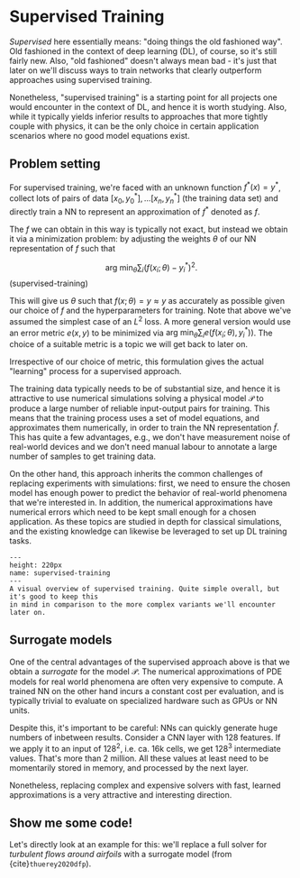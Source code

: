 Supervised Training
=======================

_Supervised_ here essentially means: "doing things the old fashioned way". Old fashioned in the context of 
deep learning (DL), of course, so it's still fairly new. 
Also, "old fashioned" doesn't always mean bad - it's just that later on we'll discuss ways to train networks that clearly outperform approaches using supervised training.

Nonetheless, "supervised training" is a starting point for all projects one would encounter in the context of DL, and
hence it is worth studying. Also, while it typically yields inferior results to approaches that more tightly 
couple with physics, it can be the only choice in certain application scenarios where no good
model equations exist.

## Problem setting

For supervised training, we're faced with an 
unknown function $f^*(x)=y^*$, collect lots of pairs of data $[x_0,y^*_0], ...[x_n,y^*_n]$ (the training data set)
and directly train a NN to represent an approximation of $f^*$ denoted as $f$.

The $f$ we can obtain in this way is typically not exact, 
but instead we obtain it via a minimization problem:
by adjusting the weights $\theta$ of our NN representation of $f$ such that

$$
\text{arg min}_{\theta} \sum_i (f(x_i ; \theta)-y^*_i)^2 .
$$ (supervised-training)

This will give us $\theta$ such that $f(x;\theta) =  y \approx y$ as accurately as possible given
our choice of $f$ and the hyperparameters for training. Note that above we've assumed 
the simplest case of an $L^2$ loss. A more general version would use an error metric $e(x,y)$
to be minimized via $\text{arg min}_{\theta} \sum_i e( f(x_i ; \theta) , y^*_i) )$. The choice
of a suitable metric is a topic we will get back to later on.

Irrespective of our choice of metric, this formulation
gives the actual "learning" process for a supervised approach.

The training data typically needs to be of substantial size, and hence it is attractive 
to use numerical simulations solving a physical model $\mathcal{P}$ 
to produce a large number of reliable input-output pairs for training.
This means that the training process uses a set of model equations, and approximates
them numerically, in order to train the NN representation $\tilde{f}$. This
has quite a few advantages, e.g., we don't have measurement noise of real-world devices
and we don't need manual labour to annotate a large number of samples to get training data.

On the other hand, this approach inherits the common challenges of replacing experiments
with simulations: first, we need to ensure the chosen model has enough power to predict the 
behavior of real-world phenomena that we're interested in.
In addition, the numerical approximations have numerical errors
which need to be kept small enough for a chosen application. As these topics are studied in depth
for classical simulations, and the existing knowledge can likewise be leveraged to
set up DL training tasks.

```{figure} resources/supervised-training.jpg
---
height: 220px
name: supervised-training
---
A visual overview of supervised training. Quite simple overall, but it's good to keep this
in mind in comparison to the more complex variants we'll encounter later on.
```

## Surrogate models

One of the central advantages of the supervised approach above is that
we obtain a _surrogate_ for the model $\mathcal{P}$. The numerical approximations
of PDE models for real world phenomena are often very expensive to compute. A trained
NN on the other hand incurs a constant cost per evaluation, and is typically trivial
to evaluate on specialized hardware such as GPUs or NN units.

Despite this, it's important to be careful:
NNs can quickly generate huge numbers of inbetween results. Consider a CNN layer with
$128$ features. If we apply it to an input of $128^2$, i.e. ca. 16k cells, we get $128^3$ intermediate values.
That's more than 2 million.
All these values at least need to be momentarily stored in memory, and processed by the next layer.

Nonetheless, replacing complex and expensive solvers with fast, learned approximations
is a very attractive and interesting direction.

## Show me some code!

Let's directly look at an example for this: we'll replace a full solver for
_turbulent flows around airfoils_ with a surrogate model (from {cite}`thuerey2020dfp`). 
